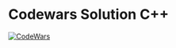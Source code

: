 # Codewars Solution C++
[![CodeWars](https://www.codewars.com/users/Ducanger/badges/large)](https://www.codewars.com/users/Ducanger)
